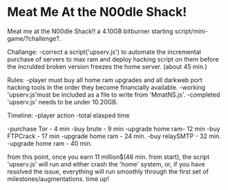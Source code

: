# Meat Me At the N00dle Shack!
Meat me at the N00dle Shack!!
a 4.10GB bitburner starting script/mini-game/?challenge?.

Challange:
  -correct a script('upserv.js') to automate the incremental purchase of servers to max ram and deploy hacking script on them before the incrulded broken version freezes the home server.
  (about 45 min.)

Rules:
  -player must buy all home ram upgrades and all darkweb port hacking tools in the order they become financially available.
  -working 'upserv.js'must be included as a file to write from 'MmatNS.js'.
  -completed 'upserv.js' needs to be under 10.20GB.
  
Timeline:
  -player action  -total elasped time
  
  -purchase Tor - 4 min
  -buy brute - 9 min
  -upgrade home ram- 12 min
  -buy FTPCrack - 17 min
  -upgrade home ram - 24 min.
  -buy relaySMTP - 32 min.
  -upgrade home ram - 40 min.
  
 from this point, once you earn 11 million$(46 min. from start), the script 'upserv.js' will run and either crash the 'home' system, or, if you have resolved the issue, everything will run smoothly through the first set of milestones/augmentations.
  time up!

